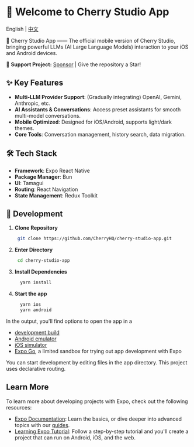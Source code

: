# 🍒 Welcome to Cherry Studio App

English | [中文](./README-zh.md)

🍒 Cherry Studio App —— The official mobile version of Cherry Studio, bringing powerful LLMs (AI Large Language Models) interaction to your iOS and Android devices.

🌟 **Support Project:** [Sponsor](https://github.com/CherryHQ/cherry-studio/blob/main/docs/sponsor.md) | Give the repository a Star!

## ✨ Key Features

- **Multi-LLM Provider Support**: (Gradually integrating) OpenAI, Gemini, Anthropic, etc.
- **AI Assistants & Conversations**: Access preset assistants for smooth multi-model conversations.
- **Mobile Optimized**: Designed for iOS/Android, supports light/dark themes.
- **Core Tools**: Conversation management, history search, data migration.

## 🛠️ Tech Stack

- **Framework**: Expo React Native
- **Package Manager**: Bun
- **UI**: Tamagui
- **Routing**: React Navigation
- **State Management**: Redux Toolkit

## 🚀 Development

1. **Clone Repository**

   ```bash
    git clone https://github.com/CherryHQ/cherry-studio-app.git
   ```

2. **Enter Directory**

   ```bash
    cd cherry-studio-app
   ```

3. **Install Dependencies**

   ```bash
     yarn install
   ```

4. **Start the app**

   ```bash
     yarn ios
     yarn android
   ```

In the output, you'll find options to open the app in a

- [development build](https://docs.expo.dev/develop/development-builds/introduction/)
- [Android emulator](https://docs.expo.dev/workflow/android-studio-emulator/)
- [iOS simulator](https://docs.expo.dev/workflow/ios-simulator/)
- [Expo Go](https://expo.dev/go), a limited sandbox for trying out app development with Expo

You can start development by editing files in the app directory. This project uses declarative routing.

## Learn More

To learn more about developing projects with Expo, check out the following resources:

- [Expo Documentation](https://docs.expo.dev/): Learn the basics, or dive deeper into advanced topics with our [guides](https://docs.expo.dev/guides).
- [Learning Expo Tutorial](https://docs.expo.dev/tutorial/introduction/): Follow a step-by-step tutorial and you'll create a project that can run on Android, iOS, and the web.
